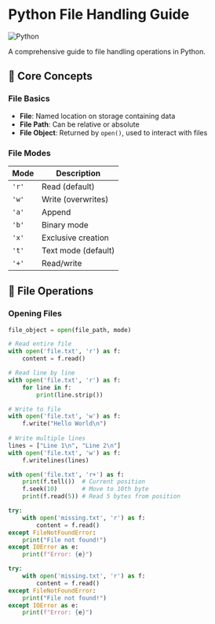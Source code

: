 # Python File Handling Guide

![Python](https://img.shields.io/badge/Python-3.x-blue?logo=python&logoColor=white)

A comprehensive guide to file handling operations in Python.

## 📌 Core Concepts

### File Basics
- **File**: Named location on storage containing data
- **File Path**: Can be relative or absolute
- **File Object**: Returned by `open()`, used to interact with files

### File Modes
| Mode | Description |
|------|-------------|
| `'r'` | Read (default) |
| `'w'` | Write (overwrites) |
| `'a'` | Append |
| `'b'` | Binary mode |
| `'x'` | Exclusive creation |
| `'t'` | Text mode (default) |
| `'+'` | Read/write |

## 📂 File Operations

### Opening Files
```python
file_object = open(file_path, mode)

# Read entire file
with open('file.txt', 'r') as f:
    content = f.read()

# Read line by line
with open('file.txt', 'r') as f:
    for line in f:
        print(line.strip())

# Write to file
with open('file.txt', 'w') as f:
    f.write("Hello World\n")
    
# Write multiple lines
lines = ["Line 1\n", "Line 2\n"]
with open('file.txt', 'w') as f:
    f.writelines(lines)

with open('file.txt', 'r+') as f:
    print(f.tell())  # Current position
    f.seek(10)       # Move to 10th byte
    print(f.read(5)) # Read 5 bytes from position

try:
    with open('missing.txt', 'r') as f:
        content = f.read()
except FileNotFoundError:
    print("File not found!")
except IOError as e:
    print(f"Error: {e}")

try:
    with open('missing.txt', 'r') as f:
        content = f.read()
except FileNotFoundError:
    print("File not found!")
except IOError as e:
    print(f"Error: {e}")

